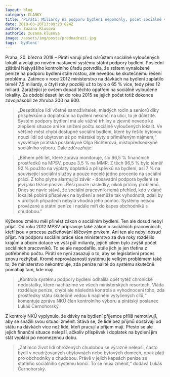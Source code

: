 ```yaml
---
layout: blog
category: CLANKY
title: 'Piráti: Miliardy na podporu bydlení nepomohly, počet sociálně vyloučených lokalit se za 10 let zdvojnásobil'
date: 2018-03-20T13:09:23.824Z
author: Zuzana Klusová
authorId: zuzana.klusova
image: /assets/img/posts/prednadrazi.jpg
tags: 'bydlení'
---
```


Praha, 20. března 2018 – Piráti varují před nárůstem sociálně vyloučených lokalit a volají po novém nastavení systému státní podpory bydlení. Poslední zjištění Nejvyššího kontrolního úřadu potvrdila, že státem vynaložené peníze na podporu bydlení stále rostou, ale nevedou ke skutečnému řešení problému. Zatímco v roce 2012 ministerstvo na dávkách na bydlení zaplatilo téměř 7,5 miliardy, o čtyři roky později už to bylo o 65 % více, tedy přes 12 miliard. Zarážející je ovšem dopad těchto opatření na sociálně vyloučené lokality. Za období deseti let do roku 2015 se jejich počet totiž dokonce zdvojnásobil ze zhruba 300 na 600.

> „Desetitisíce lidí včetně samoživitelek, mladých rodin a seniorů díky příspěvkům a doplatkům na bydlení nekončí na ulici, to je důležité. Systém podpory bydlení má ale vážné trhliny a zjevně nevede ke zlepšení situace ani ke snížení počtu sociálně vyloučených lokalit. Ve většině měst chybí dostupné sociální bydlení, které by řešilo bytovou nouzi lidí od ubytoven až po městské byty s přiměřeným nájmem,“ vysvětluje pirátská poslankyně Olga Richterová, místopředsedkyně sociálního výboru. Dále zdůrazňuje:

> „Během pěti let, které zpráva monitoruje, šlo 96,5 % finančních prostředků na MPSV, pouze 3,5 % na MMR. Z těch 96,5 % bylo téměř 92 % použito na výplaty doplatků a příspěvků na bydlení, asi 7 % na související sociální služby a pouze necelé jedno procento na sociální práci. Z toho plyne alarmující závěr - dosavadní podpora bydlení se jeví jako těžce pasivní. Řeší pouze následky, nikoli příčiny problémů. Dnes se navíc stává, že sociální pracovník nemá přehled, kdo v dané lokalitě pobírá příspěvek na bydlení a nemůže tak vyhodnotit, zdali by v určitých případech nebyla vhodná jeho pomoc. Systémy nejsou provázané a státní peníze i nadále míří do kapes obchodníků s chudobou.”

Kýženou změnu měl přinést zákon o sociálním bydlení. Ten ale dosud nebyl přijat. Od roku 2012 MPSV připravuje také zákon o sociálních pracovnících, kteří jsou v procesu začleňování klíčovým prvkem. Ani ten ale nebyl dosud přijat. Na podporu sociální práce sice ministerstvo za dva roky rozdělilo krajům a obcím dotace ve výši půl miliardy, jejich cílem bylo zvýšit počet sociálních pracovníků. To se ale nepodařilo, stále jich je jen třetina z potřebného počtu. Piráti se nyní zasazují o to, aby se legislativní proces znovu rozhýbal. Kromě neprovázanosti systému je velkým problémem také to, že ministerstvo nekontroluje, zda peníze nalité do systému skutečně pomáhají tam, kde mají.

> „Kontrola systému podpory bydlení odhalila opět tytéž chronické nedostatky, které nacházíme ve všech ministerských resortech. Vláda rozděluje peníze, chybí ale následná kontrola a vyhodnocení toho, zda prostředky státu skutečně vedou k naplnění vytyčených cílů,“ komentuje zprávu NKÚ člen kontrolního výboru a pirátský poslanec Lukáš Černohorský.

Z kontroly NKÚ vyplynulo, že dávky na bydlení příjemce příliš nemotivují, aby se snažili svou situaci změnit. Stává se, že lidé bez příjmů dostávají od státu na dávkách více než lidé, kteří pracují a příjem mají. Přesto se ale jejich finanční situace nelepší, ačkoliv příspěvek i doplatek na bydlení jim stát vyplácí po neomezenou dobu. 

>„Zatímco život lidí ohrožených chudobou se výrazně nelepší, často bydlí v neudržovaných ubytovnách nebo bytových domech, opak platí pro obchodníky s chudobou. Právě v jejich kapsách peníze ze státního sociálního systému končí. To se musí změnit,“ dodává Lukáš Černohorský.
